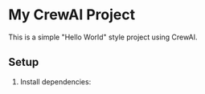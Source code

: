 # My CrewAI Project

This is a simple "Hello World" style project using CrewAI.

## Setup

1. Install dependencies:

